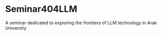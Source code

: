 # Seminar404LLM
A seminar dedicated to exploring the frontiers of LLM technology in Arak University
